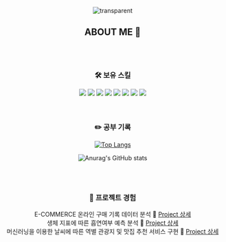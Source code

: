 <div align="center"> 

![transparent](https://capsule-render.vercel.app/api?type=transparent&text=JungHun's%20GitHub%20&height=150&fontSize=60&desc=Welcome!&descAlignY=75&descAlign=60)
## ABOUT ME 👋
<br>
<br>

### 🛠 보유 스킬  
<img src="https://img.shields.io/badge/Python-3776AB?style=flat-square&logo=python&logoColor=white"/>
<img src="https://img.shields.io/badge/MYSQL-4479A1?style=flat-square&logo=mysql&logoColor=white"/>  

<img src="https://img.shields.io/badge/Jupyter-F37626?style=flat-square&logo=jupyter&logoColor=white"/>
<img src="https://img.shields.io/badge/Scikit_Learn-F7931E?style=flat-square&logo=scikitlearn&logoColor=white"/>
<img src="https://img.shields.io/badge/Keras-D00000?style=flat-square&logo=keras&logoColor=white"/>
<img src="https://img.shields.io/badge/Tensorflow-FF6F00?style=flat-square&logo=Tensorflow&logoColor=white"/>  
<img src="https://img.shields.io/badge/Plotly-3F4F75?style=flat-square&logo=plotly&logoColor=white"/>
<img src="https://img.shields.io/badge/Django-092E20?style=flat-square&logo=django&logoColor=white"/>  
<br><br><br>
<!-- * Python
  * numpy, pandas, seaborn, matplotlib, plotly
  * selenium, beautifulsoup
  * scikit-learn
  * keras, tensorflow
* SQL
* ETC
  * HTML,CSS,JSP 및 Django 프레임워크 기초 -->


### ✏️ 공부 기록  
[![Top Langs](https://github-readme-stats.vercel.app/api/top-langs/?username=junghunl22&layout=compact)](https://github.com/anuraghazra/github-readme-stats)

![Anurag's GitHub stats](https://github-readme-stats.vercel.app/api?username=junghunL22&show_icons=true&theme=radical)

<br><br>

### 📝 프로젝트 경험  
 E-COMMERCE 온라인 구매 기록 데이터 분석 🔎 [Project 상세](https://github.com/JungHunL22/Customer_Analysis_PLT)  
 생체 지표에 따른 흡연여부 예측 분석 🔎 [Project 상세](https://github.com/JungHunL22/Smoking-ML-PJT)  
머신러닝을 이용한 날씨에 따른 역별 관광지 및 맛집 추천 서비스 구현 🔎 [Project 상세](https://github.com/JungHunL22/Final-PJT)

</div> 

<!--
**JungHunL22/JungHunL22** is a ✨ _special_ ✨ repository because its `README.md` (this file) appears on your GitHub profile.

Here are some ideas to get you started:

- 🔭 I’m currently working on ...
- 🌱 I’m currently learning ...
- 👯 I’m looking to collaborate on ...
- 🤔 I’m looking for help with ...
- 💬 Ask me about ...
- 📫 How to reach me: ...
- 😄 Pronouns: ...
- ⚡ Fun fact: ...
-->
